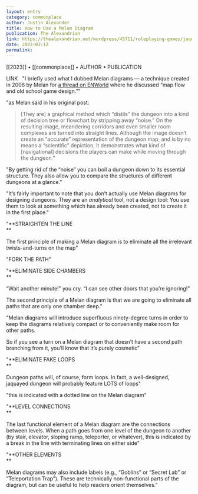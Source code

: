 ```yaml
---
layout: entry
category: commonplace
author: Justin Alexander
title: How to Use a Melan Diagram
publication: The Alexandrian
link: https://thealexandrian.net/wordpress/45711/roleplaying-games/jaquaying-the-dungeon-addendum-how-to-use-a-melan-diagram
date: 2023-03-12
permalink:
---
```


[[2023]] • [[commonplace]] • AUTHOR • PUBLICATION

LINK
 
"I briefly used what I dubbed Melan diagrams — a technique created in 2006 by Melan for [a thread on ENWorld](https://web.archive.org/web/20150926064945/http:/www.enworld.org/forum/showthread.php?168563-Dungeon-layout-map-flow-and-old-school-game-design) where he discussed “map flow and old school game design.”"

"as Melan said in his original post:

> [They are] a graphical method which “distils” the dungeon into a kind of decision tree or flowchart by stripping away “noise.” On the resulting image, meandering corridors and even smaller room complexes are turned into straight lines. Although the image doesn’t create an “accurate” representation of the dungeon map, and is by no means a “scientific” depiction, it demonstrates what kind of [navigational] decisions the players can make while moving through the dungeon."

"By getting rid of the “noise” you can boil a dungeon down to its essential structure. They also allow you to compare the structures of different dungeons at a glance."

"It’s fairly important to note that you don’t actually use Melan diagrams for designing dungeons. They are an *analytical* tool, not a design tool: You use them to look at something which has already been created, not to create it in the first place."

"**STRAIGHTEN THE LINE  
**

The first principle of making a Melan diagram is to eliminate all the irrelevant twists-and-turns on the map"

"FORK THE PATH"

"**ELIMINATE SIDE CHAMBERS  
**

“Wait another minute!” you cry. “I can see other doors that you’re ignoring!”

The second principle of a Melan diagram is that we are going to eliminate all paths that are only one chamber deep."

"Melan diagrams will introduce superfluous ninety-degree turns in order to keep the diagrams relatively compact or to conveniently make room for other paths.

So if you see a turn on a Melan diagram that doesn’t have a second path branching from it, you’ll know that it’s purely cosmetic"

"**ELIMINATE FAKE LOOPS  
**

Dungeon paths will, of course, form loops. In fact, a well-designed, jaquayed dungeon will probably feature LOTS of loops"

"this is indicated with a dotted line on the Melan diagram"

"**LEVEL CONNECTIONS  
**

The last functional element of a Melan diagram are the connections between levels. When a path goes from one level of the dungeon to another (by stair, elevator, sloping ramp, teleporter, or whatever), this is indicated by a break in the line with terminating lines on either side"

"**OTHER ELEMENTS  
**

Melan diagrams may also include labels (e.g., “Goblins” or “Secret Lab” or “Teleportation Trap”). These are technically non-functional parts of the diagram, but can be useful to help readers orient themselves."
